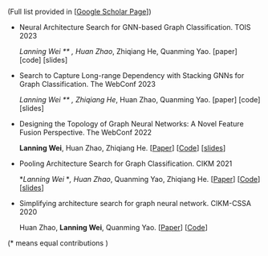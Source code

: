 (Full list provided in [[Google Scholar Page](https://scholar.google.com/citations?user=pqNTu0MAAAAJ&hl=zh-CN)]) 

- Neural Architecture Search for GNN-based Graph Classification. TOIS 2023

	**Lanning Wei* ** , Huan Zhao*,  Zhiqiang He, Quanming Yao.
  [paper] [code] [slides]

- Search to Capture Long-range Dependency with Stacking GNNs for Graph Classification. The WebConf 2023

  **Lanning Wei* ** , Zhiqiang He*, Huan Zhao, Quanming Yao.
  [paper] [code] [slides]

- Designing the Topology of Graph Neural Networks: A Novel Feature Fusion Perspective. The WebConf 2022

  **Lanning Wei**, Huan Zhao, Zhiqiang He.
  [[Paper](https://dl.acm.org/doi/abs/10.1145/3485447.3512185)]  [[Code](https://github.com/LARS-research/F2GNN)]  [[slides](../file/F2GNN.pdf)]

- Pooling Architecture Search for Graph Classification. CIKM 2021

  **Lanning Wei* **, Huan Zhao*, Quanming Yao, Zhiqiang He.
  [[Paper](https://dl.acm.org/doi/abs/10.1145/3459637.3482285)]  [[Code](https://github.com/AutoML-Research/PAS)]  [[slides](../file/PAS.pdf)]

- Simplifying architecture search for graph neural network. CIKM-CSSA 2020

  Huan Zhao, **Lanning Wei**, Quanming Yao.
  [[Paper](https://arxiv.org/abs/2008.11652)]  [[Code](https://github.com/LARS-research/SNAG)]

(* means equal contributions )